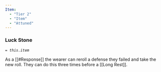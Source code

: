 ```yaml
---
Item:
  - "Tier 2"
  - "Item"
  - "Attuned"
---
```

### Luck Stone
_`= this.item`_ 

As a [[#Response]] the wearer can reroll a defense they failed and take the new roll. They can do this three times before a [[Long Rest]].